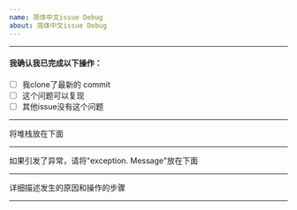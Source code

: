 ```yaml
---
name: 简体中文issue Debug
about: 简体中文issue Debug
---
```


------------

#### 我确认我已完成以下操作：
- [ ] 我clone了最新的 commit
- [ ] 这个问题可以复现
- [ ] 其他issue没有这个问题

------------
将堆栈放在下面

------------

如果引发了异常，请将"exception. Message"放在下面

------------

详细描述发生的原因和操作的步骤

------------